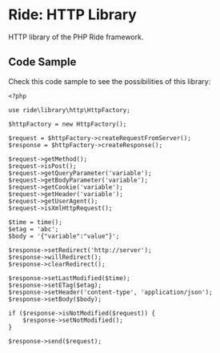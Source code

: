 # Ride: HTTP Library

HTTP library of the PHP Ride framework.

## Code Sample

Check this code sample to see the possibilities of this library:

    <?php
    
    use ride\library\http\HttpFactory;
        
    $httpFactory = new HttpFactory();
        
    $request = $httpFactory->createRequestFromServer();
    $response = $httpFactory->createResponse();
    
    $request->getMethod();
    $request->isPost();
    $request->getQueryParameter('variable'); 
    $request->getBodyParameter('variable'); 
    $request->getCookie('variable');
    $request->getHeader('variable');
    $request->getUserAgent();
    $request->isXmlHttpRequest();
    
    $time = time();
    $etag = 'abc';
    $body = '{"variable":"value"}';
    
    $response->setRedirect('http://server');
    $response->willRedirect();
    $response->clearRedirect();
    
    $response->setLastModified($time);
    $response->setETag($etag);
    $response->setHeader('content-type', 'application/json');
    $response->setBody($body);
    
    if ($response->isNotModified($request)) {
        $response->setNotModified();
    }
    
    $response->send($request);
